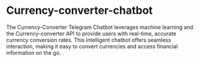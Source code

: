# Currency-converter-chatbot
The Currency-Converter Telegram Chatbot leverages machine learning and the Currency-converter API to provide users with real-time, accurate currency conversion rates. This intelligent chatbot offers seamless interaction, making it easy to convert currencies and access financial information on the go.
